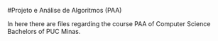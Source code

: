 #Projeto e Análise de Algoritmos (PAA)

In here there are files regarding the course PAA of Computer Science Bachelors of PUC Minas.

